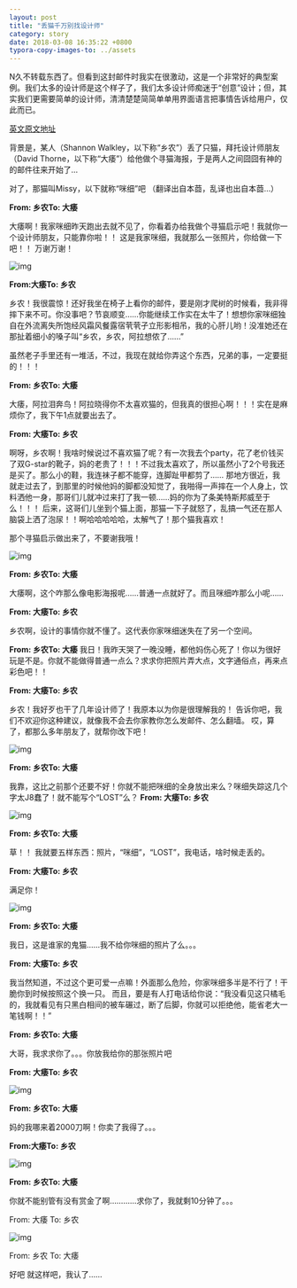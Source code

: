 ```yaml
---
layout: post
title: "丢猫千万别找设计师"
category: story
date: 2018-03-08 16:35:22 +0800
typora-copy-images-to: ../assets
---
```

N久不转载东西了。但看到这封邮件时我实在很激动，这是一个非常好的典型案例。我们太多的设计师是这个样子了，我们太多设计师痴迷于“创意”设计；但，其实我们更需要简单的设计师，清清楚楚简简单单用界面语言把事情告诉给用户，仅此而已。

[英文原文地址](http://www.27bslash6.com/missy.html)

背景是，某人（Shannon Walkley，以下称“乡农”）丢了只猫，拜托设计师朋友（David Thorne，以下称“大痿”）给他做个寻猫海报，于是两人之间囧囧有神的的邮件往来开始了…

对了，那猫叫Missy，以下就称“咪细”吧
（翻译出自本莔，乱译也出自本莔…）



**From: 乡农To: 大痿**

大痿啊！我家咪细昨天跑出去就不见了，你看着办给我做个寻猫启示吧！我就你一个设计师朋友，只能靠你啦！！
这是我家咪细，我就那么一张照片，你给做一下吧！！
万谢万谢！

![img](http://qqadapt.qpic.cn/adapt/0/199a4306-b353-e890-ecd3-3dbe9d87fa8b/800?pt=0&ek=1&kp=1&sce=0-12-12)

**From:大痿To: 乡农**

乡农！我很震惊！还好我坐在椅子上看你的邮件，要是刚才爬树的时候看，我非得摔下来不可。你没事吧？节哀顺变……你能继续工作实在太牛了！想想你家咪细独自在外流离失所饱经风霜风餐露宿茕茕孑立形影相吊，我的心肝儿哟！没准她还在那扯着细小的嗓子叫“乡农，乡农，阿拉想侬了……”

虽然老子手里还有一堆活，不过，我现在就给你弄这个东西，兄弟的事，一定要挺的！！！

**From: 乡农To: 大痿**

大痿，阿拉泪奔鸟！阿拉晓得你不太喜欢猫的，但我真的很担心啊！！！实在是麻烦你了，我下午1点就要出去了。

**From: 大痿To: 乡农**

啊呀，乡农啊！我啥时候说过不喜欢猫了呢？有一次我去个party，花了老价钱买了双G-star的靴子，妈的老贵了！！！不过我太喜欢了，所以虽然小了2个号我还是买了。那么小的鞋，我连袜子都不能穿，连脚趾甲都剪了……
那地方很近，我就走过去了，到那里的时候他妈的脚都没知觉了，我啪得一声摔在一个人身上，饮料洒他一身，那哥们儿就冲过来打了我一顿……妈的你为了条美特斯邦威至于么！！！
后来，这哥们儿坐到个猫上面，那猫一下子就怒了，乱搞一气还在那人脑袋上洒了泡尿！！啊哈哈哈哈哈，太解气了！那个猫我喜欢！

那个寻猫启示做出来了，不要谢我哦！

![img](http://qqadapt.qpic.cn/adapt/0/0143860e-239b-f4c6-a61d-70b63f91c8ac/800?pt=0&ek=1&kp=1&sce=0-12-12)

**From: 乡农To: 大痿**

大痿啊，这个咋那么像电影海报呢……普通一点就好了。而且咪细咋那么小呢……

**From: 大痿To: 乡农**

乡农啊，设计的事情你就不懂了。这代表你家咪细迷失在了另一个空间。

**From: 乡农To: 大痿**
我日！我昨天哭了一晚没睡，都他妈伤心死了！你以为很好玩是不是。你就不能做得普通一点么？求求你把照片弄大点，文字通俗点，再来点彩色吧！！

**From: 大痿To: 乡农**

乡农！我好歹也干了几年设计师了！我原本以为你是很理解我的！
告诉你吧，我们不欢迎你这种建议，就像我不会去你家教你怎么发邮件、怎么翻墙。
哎，算了，都那么多年朋友了，就帮你改下吧！

![img](http://qqadapt.qpic.cn/adapt/0/f05cd645-3830-9aa3-9286-e3500c04f8ec/800?pt=0&ek=1&kp=1&sce=0-12-12)

**From: 乡农To: 大痿**

我靠，这比之前那个还要不好！你就不能把咪细的全身放出来么？咪细失踪这几个字太J8蠢了！就不能写个“LOST”么？
**From: 大痿To: 乡农**

![img](http://qqadapt.qpic.cn/adapt/0/34091e60-a6f8-717c-5bb7-731dd28c11c5/800?pt=0&ek=1&kp=1&sce=0-12-12)

**From: 乡农To: 大痿**

草！！
我就要五样东西：照片，“咪细”，“LOST”，我电话，啥时候走丢的。

**From: 大痿To: 乡农**

满足你！

![img](http://qqadapt.qpic.cn/adapt/0/24ebf878-503a-3345-5892-4fc833cc1b9f/800?pt=0&ek=1&kp=1&sce=0-12-12)

**From: 乡农To: 大痿**

我日，这是谁家的鬼猫……我不给你咪细的照片了么。。。

**From: 大痿To: 乡农**

我当然知道，不过这个更可爱一点嘛！外面那么危险，你家咪细多半是不行了！干脆你到时候按照这个换一只。
而且，要是有人打电话给你说：“我没看见这只橘毛的，我就看见有只黑白相间的被车碾过，断了后脚，你就可以拒绝他，能省老大一笔钱啊！！”

**From: 乡农To: 大痿**

大哥，我求求你了。。。你放我给你的那张照片吧

**From: 大痿To: 乡农**

![img](http://qqadapt.qpic.cn/adapt/0/03c9799b-a52f-534b-546a-160fb202c3b9/800?pt=0&ek=1&kp=1&sce=0-12-12)

**From: 乡农To: 大痿**

妈的我哪来着2000刀啊！你卖了我得了。。。

**From:大痿To: 乡农**

![img](http://qqadapt.qpic.cn/adapt/0/5460aeb8-cbb0-7743-179a-d8ba5dc7b8f5/800?pt=0&ek=1&kp=1&sce=0-12-12)

**From: 乡农To: 大痿**

你就不能别管有没有赏金了啊…………求你了，我就剩10分钟了。。。

From: 大痿
To: 乡农

![img](http://qqadapt.qpic.cn/adapt/0/9582fca9-f087-39b3-4b90-5fa2a0836d4e/800?pt=0&ek=1&kp=1&sce=0-12-12)

From: 乡农
To: 大痿

好吧
就这样吧，我认了……